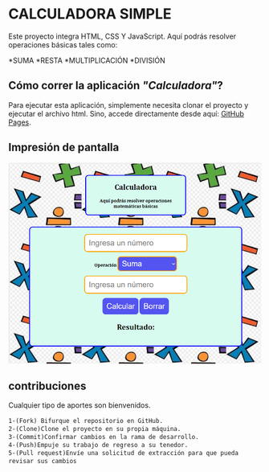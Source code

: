 # CALCULADORA SIMPLE

Este proyecto integra HTML, CSS Y JavaScript. 
Aquí podrás resolver operaciones básicas tales como: 

   *SUMA 
   *RESTA
   *MULTIPLICACIÓN
   *DIVISIÓN

## Cómo correr la aplicación _"Calculadora"_?

Para ejecutar esta aplicación, simplemente necesita clonar el proyecto y ejecutar el archivo html.
Sino, accede directamente desde aquí:
    [GitHub Pages](https://vale-78.github.io/Calculadora/).

## Impresión de pantalla

![](./assest/MiCalcu.png)

## contribuciones

Cualquier tipo de aportes son bienvenidos.

    1-(Fork) Bifurque el repositorio en GitHub.
    2-(Clone)Clone el proyecto en su propia máquina.
    3-(Commit)Confirmar cambios en la rama de desarrollo.
    4-(Push)Empuje su trabajo de regreso a su tenedor.
    5-(Pull request)Envíe una solicitud de extracción para que pueda revisar sus cambios